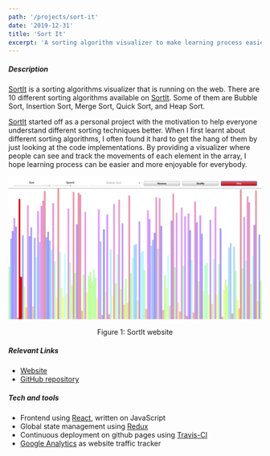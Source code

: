 ```yaml
---
path: '/projects/sort-it'
date: '2019-12-31'
title: 'Sort It'
excerpt: 'A sorting algorithm visualizer to make learning process easier for everyone.'
---
```


##### Description

[SortIt](https://sort.welvin21.com) is a sorting algorithms visualizer that is running on the web. There are 10 different sorting algorithms available on [SortIt](https://sort.welvin21.com). Some of them are Bubble Sort, Insertion Sort, Merge Sort, Quick Sort, and Heap Sort.

[SortIt](https://sort.welvin21.com) started off as a personal project with the motivation to help everyone understand different sorting techniques better. When I first learnt about different sorting algorithms, I often found it hard to get the hang of them by just looking at the code implementations. By providing a visualizer where people can see and track the movements of each element in the array, I hope learning process can be easier and more enjoyable for everybody.

![SortIt website](./sort-it.png)

<center>Figure 1: SortIt website</center>

##### Relevant Links

- [Website](https://sort.welvin21.com)
- [GitHub repository](https://github.com/welvin21/sortit)

##### Tech and tools

- Frontend using [React](https://reactjs.org/), written on JavaScript
- Global state management using [Redux](https://redux.js.org/)
- Continuous deployment on github pages using [Travis-CI](https://travis-ci.org/)
- [Google Analytics](https://analytics.google.com/) as website traffic tracker
